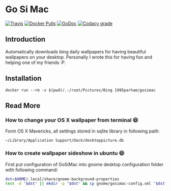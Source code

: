 # Go Si Mac
[![Travis](https://img.shields.io/travis/1995parham/gosimac.svg?style=flat-square)](https://travis-ci.org/1995parham/gosimac)
[![Docker Pulls](https://img.shields.io/docker/pulls/1995parham/gosimac.svg?style=flat-square)](https://hub.docker.com/r/1995parham/gosimac/)
[![GoDoc](https://godoc.org/github.com/1995parham/gosimac?status.svg)](http://godoc.org/github.com/1995parham/gosimac)
[![Codacy grade](https://img.shields.io/codacy/grade/fa84da9d770f4487bb1d6d6d74154267.svg?style=flat-square)](https://www.codacy.com/app/1995parham/gosimac?utm_source=github.com&amp;utm_medium=referral&amp;utm_content=1995parham/gosimac&amp;utm_campaign=Badge_Grade)

## Introduction

Automatically downloads bing daily wallpapers for having beautiful wallpapers on your desktop.
Personally I wrote this for having fun and helping one of my friends :P.

## Installation

```
docker run --rm -v $(pwd)/.:/root/Pictures/Bing 1995parham/gosimac
```

## Read More

### How to change your OS X wallpaper from terminal :smile:

Form OS X Mavericks, all settings stored in sqlite library in following
path:

`~/Library/Application Support/Dock/desktoppicture.db`

### How to create wallpaper sideshow in ubuntu :smile:

First put configuration of GoSiMac into gnome desktop configuration folder
with following command:
```sh
dst=$HOME/.local/share/gnome-background-properties
test -d "$dst" || mkdir -p "$dst" && cp gnome/gosimac-config.xml "$dst"
```
